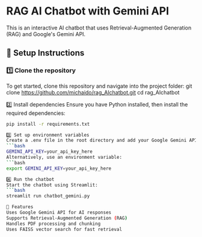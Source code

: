 # RAG AI Chatbot with Gemini API

This is an interactive AI chatbot that uses Retrieval-Augmented Generation (RAG) and Google's Gemini API.

## 🚀 Setup Instructions

### 1️⃣ Clone the repository
To get started, clone this repository and navigate into the project folder:
git clone https://github.com/michaido/rag_AIchatbot.git
cd rag_AIchatbot

2️⃣ Install dependencies
Ensure you have Python installed, then install the required dependencies:
```bash
pip install -r requirements.txt

3️⃣ Set up environment variables
Create a .env file in the root directory and add your Google Gemini API key:
```bash
GEMINI_API_KEY=your_api_key_here
Alternatively, use an environment variable:
```bash
export GEMINI_API_KEY=your_api_key_here

4️⃣ Run the chatbot
Start the chatbot using Streamlit:
```bash
streamlit run chatbot_gemini.py

📌 Features
Uses Google Gemini API for AI responses
Supports Retrieval-Augmented Generation (RAG)
Handles PDF processing and chunking
Uses FAISS vector search for fast retrieval
